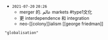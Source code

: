 - `2021-07-20`  `20:26`
	- merger 的. عالم markets #type1文化
	- 更 interdependence 和 integration
	- neo-[[colony]]ialism [[george friedman]]



```query
"globalisation"
```